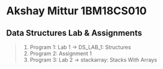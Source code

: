 # Akshay Mittur 1BM18CS010
## Data Structures Lab & Assignments

> 1. Program 1: Lab 1 -> DS_LAB_1: Structures
> 2. Program 2: Assignment 1
> 3. Program 3: Lab 2 -> stackarray: Stacks With Arrays
